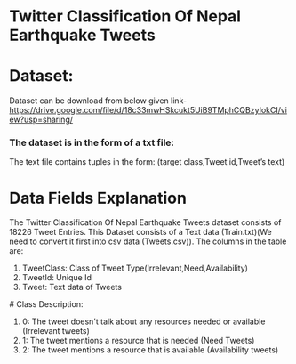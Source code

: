 # Twitter Classification Of Nepal Earthquake Tweets

# Dataset:
Dataset can be download from below given link-
https://drive.google.com/file/d/18c33mwHSkcukt5UiB9TMphCQBzyIokCI/view?usp=sharing/ 

### The dataset is in the form of a txt file:<br>
The text file contains tuples in the form:
(target class,Tweet id,Tweet’s text)
# Data Fields Explanation
The Twitter Classification Of Nepal Earthquake Tweets dataset consists of 18226 Tweet Entries. This Dataset consists of a Text data (Train.txt)(We need to convert it first into csv data (Tweets.csv)). The columns in the table are:
<ol>
  <li>TweetClass: Class of Tweet Type(Irrelevant,Need,Availability)</li>
  <li>TweetId: Unique Id</li>
  <li>Tweet: Text data of Tweets</li>
 </ol>
# Class Description:
<ol>
<li>0: The tweet doesn't talk about any resources needed or available (Irrelevant tweets)

<li>1: The tweet mentions a resource that is needed (Need Tweets)

<li>2: The tweet mentions a resource that is available (Availability tweets)
  </ol>
